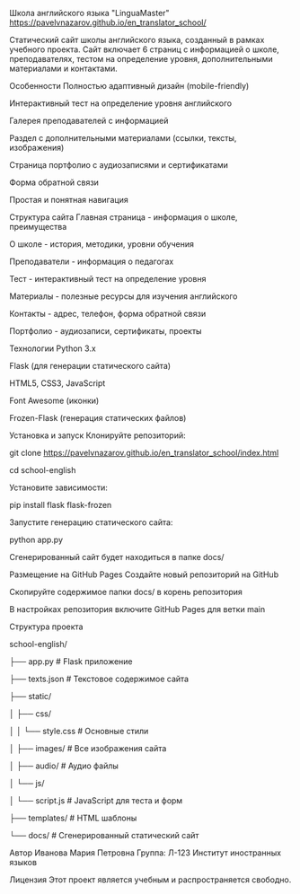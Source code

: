 Школа английского языка "LinguaMaster"
https://pavelvnazarov.github.io/en_translator_school/

Статический сайт школы английского языка, созданный в рамках учебного проекта. Сайт включает 6 страниц с информацией о школе, преподавателях, тестом на определение уровня, дополнительными материалами и контактами.

Особенности
Полностью адаптивный дизайн (mobile-friendly)

Интерактивный тест на определение уровня английского

Галерея преподавателей с информацией

Раздел с дополнительными материалами (ссылки, тексты, изображения)

Страница портфолио с аудиозаписями и сертификатами

Форма обратной связи

Простая и понятная навигация

Структура сайта
Главная страница - информация о школе, преимущества

О школе - история, методики, уровни обучения

Преподаватели - информация о педагогах

Тест - интерактивный тест на определение уровня

Материалы - полезные ресурсы для изучения английского

Контакты - адрес, телефон, форма обратной связи

Портфолио - аудиозаписи, сертификаты, проекты

Технологии
Python 3.x

Flask (для генерации статического сайта)

HTML5, CSS3, JavaScript

Font Awesome (иконки)

Frozen-Flask (генерация статических файлов)

Установка и запуск
Клонируйте репозиторий:

git clone https://pavelvnazarov.github.io/en_translator_school/index.html

cd school-english

Установите зависимости:


pip install flask flask-frozen

Запустите генерацию статического сайта:


python app.py

Сгенерированный сайт будет находиться в папке docs/

Размещение на GitHub Pages
Создайте новый репозиторий на GitHub

Скопируйте содержимое папки docs/ в корень репозитория

В настройках репозитория включите GitHub Pages для ветки main

Структура проекта

school-english/

├── app.py                 # Flask приложение

├── texts.json             # Текстовое содержимое сайта

├── static/

│   ├── css/

│   │   └── style.css      # Основные стили

│   ├── images/            # Все изображения сайта

│   ├── audio/             # Аудио файлы

│   └── js/

│       └── script.js      # JavaScript для теста и форм

├── templates/             # HTML шаблоны

└── docs/                  # Сгенерированный статический сайт

Автор
Иванова Мария Петровна
Группа: Л-123
Институт иностранных языков

Лицензия
Этот проект является учебным и распространяется свободно.
